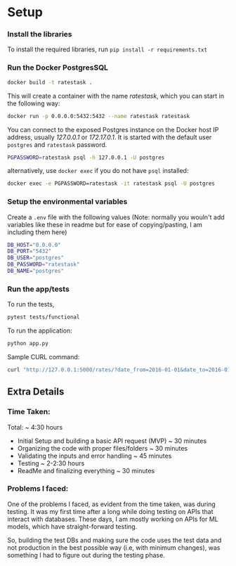 # Setup

### Install the libraries

To install the required libraries, run `pip install -r requirements.txt`

### Run the Docker PostgresSQL

```bash
docker build -t ratestask .
```

This will create a container with the name _ratestask_, which you can
start in the following way:

```bash
docker run -p 0.0.0.0:5432:5432 --name ratestask ratestask
```

You can connect to the exposed Postgres instance on the Docker host IP address,
usually _127.0.0.1_ or _172.17.0.1_. It is started with the default user `postgres` and `ratestask` password.

```bash
PGPASSWORD=ratestask psql -h 127.0.0.1 -U postgres
```

alternatively, use `docker exec` if you do not have `psql` installed:

```bash
docker exec -e PGPASSWORD=ratestask -it ratestask psql -U postgres
```

### Setup the environmental variables

Create a `.env` file with the following values (Note: normally you wouln't add variables like these in readme but for ease of copying/pasting, I am including them here)

```bash
DB_HOST="0.0.0.0"
DB_PORT="5432"
DB_USER="postgres"
DB_PASSWORD="ratestask"
DB_NAME="postgres"
```

### Run the app/tests

To run the tests,

```bash
pytest tests/functional
```

To run the application:

```bash
python app.py
```

Sample CURL command:

```bash
curl "http://127.0.0.1:5000/rates/?date_from=2016-01-01&date_to=2016-01-10&origin=CNSGH&destination=north_europe_main"
```

## Extra Details

### Time Taken:

Total: ~ 4:30 hours

- Initial Setup and building a basic API request (MVP) ~ 30 minutes
- Organizing the code with proper files/folders ~ 30 minutes
- Validating the inputs and error handling ~ 45 minutes
- Testing ~ 2-2:30 hours
- ReadMe and finalizing everything ~ 30 minutes

### Problems I faced:

One of the problems I faced, as evident from the time taken, was during testing. It was my first time after a long while doing testing on APIs that interact with databases. These days, I am mostly working on APIs for ML models, which have straight-forward testing.

So, building the test DBs and making sure the code uses the test data and not production in the best possible way (i.e, with minimum changes), was something I had to figure out during the testing phase.
